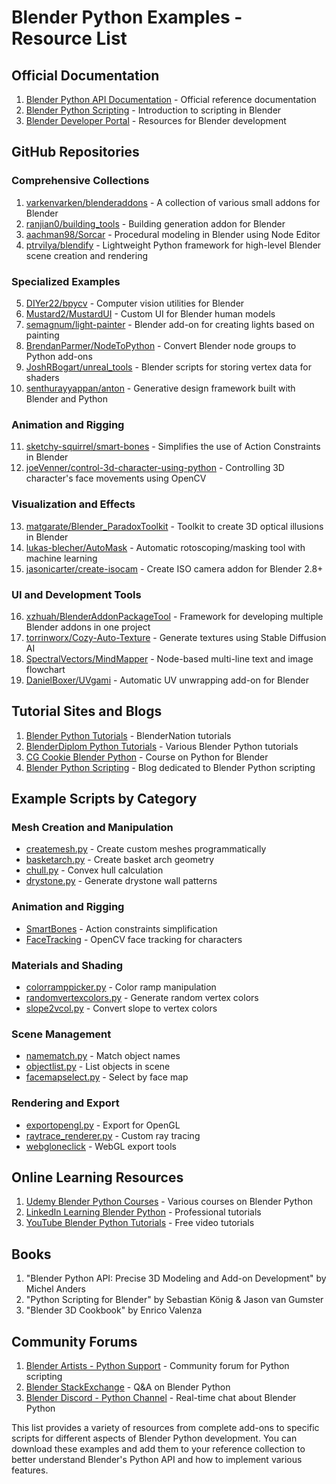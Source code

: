 # Blender Python Examples - Resource List

## Official Documentation
1. [Blender Python API Documentation](https://docs.blender.org/api/current/index.html) - Official reference documentation
2. [Blender Python Scripting](https://docs.blender.org/manual/en/latest/advanced/scripting/introduction.html) - Introduction to scripting in Blender
3. [Blender Developer Portal](https://developer.blender.org/) - Resources for Blender development

## GitHub Repositories

### Comprehensive Collections
1. [varkenvarken/blenderaddons](https://github.com/varkenvarken/blenderaddons) - A collection of various small addons for Blender
2. [ranjian0/building_tools](https://github.com/ranjian0/building_tools) - Building generation addon for Blender
3. [aachman98/Sorcar](https://github.com/aachman98/Sorcar) - Procedural modeling in Blender using Node Editor
4. [ptrvilya/blendify](https://github.com/ptrvilya/blendify) - Lightweight Python framework for high-level Blender scene creation and rendering

### Specialized Examples
5. [DIYer22/bpycv](https://github.com/DIYer22/bpycv) - Computer vision utilities for Blender
6. [Mustard2/MustardUI](https://github.com/Mustard2/MustardUI) - Custom UI for Blender human models
7. [semagnum/light-painter](https://github.com/semagnum/light-painter) - Blender add-on for creating lights based on painting
8. [BrendanParmer/NodeToPython](https://github.com/BrendanParmer/NodeToPython) - Convert Blender node groups to Python add-ons
9. [JoshRBogart/unreal_tools](https://github.com/JoshRBogart/unreal_tools) - Blender scripts for storing vertex data for shaders
10. [senthurayyappan/anton](https://github.com/senthurayyappan/anton) - Generative design framework built with Blender and Python

### Animation and Rigging
11. [sketchy-squirrel/smart-bones](https://github.com/sketchy-squirrel/smart-bones) - Simplifies the use of Action Constraints in Blender
12. [joeVenner/control-3d-character-using-python](https://github.com/joeVenner/control-3d-character-using-python) - Controlling 3D character's face movements using OpenCV

### Visualization and Effects
13. [matgarate/Blender_ParadoxToolkit](https://github.com/matgarate/Blender_ParadoxToolkit) - Toolkit to create 3D optical illusions in Blender
14. [lukas-blecher/AutoMask](https://github.com/lukas-blecher/AutoMask) - Automatic rotoscoping/masking tool with machine learning
15. [jasonicarter/create-isocam](https://github.com/jasonicarter/create-isocam) - Create ISO camera addon for Blender 2.8+

### UI and Development Tools
16. [xzhuah/BlenderAddonPackageTool](https://github.com/xzhuah/BlenderAddonPackageTool) - Framework for developing multiple Blender addons in one project
17. [torrinworx/Cozy-Auto-Texture](https://github.com/torrinworx/Cozy-Auto-Texture) - Generate textures using Stable Diffusion AI
18. [SpectralVectors/MindMapper](https://github.com/SpectralVectors/MindMapper) - Node-based multi-line text and image flowchart
19. [DanielBoxer/UVgami](https://github.com/DanielBoxer/UVgami) - Automatic UV unwrapping add-on for Blender

## Tutorial Sites and Blogs

1. [Blender Python Tutorials](https://www.blendernation.com/category/blender/python/) - BlenderNation tutorials
2. [BlenderDiplom Python Tutorials](https://www.blenderdiplom.com/en/tutorials/all-tutorials.html) - Various Blender Python tutorials
3. [CG Cookie Blender Python](https://cgcookie.com/courses/learning-python-for-blender) - Course on Python for Blender
4. [Blender Python Scripting](https://blenderscripting.blogspot.com/) - Blog dedicated to Blender Python scripting

## Example Scripts by Category

### Mesh Creation and Manipulation
- [createmesh.py](https://github.com/varkenvarken/blenderaddons/blob/master/createmesh%20.py) - Create custom meshes programmatically
- [basketarch.py](https://github.com/varkenvarken/blenderaddons/blob/master/basket_arch.py) - Create basket arch geometry
- [chull.py](https://github.com/varkenvarken/blenderaddons/blob/master/chull.py) - Convex hull calculation
- [drystone.py](https://github.com/varkenvarken/blenderaddons/blob/master/drystone.py) - Generate drystone wall patterns

### Animation and Rigging
- [SmartBones](https://github.com/sketchy-squirrel/smart-bones) - Action constraints simplification
- [FaceTracking](https://github.com/joeVenner/control-3d-character-using-python) - OpenCV face tracking for characters

### Materials and Shading
- [colorramppicker.py](https://github.com/varkenvarken/blenderaddons/blob/master/colorramppicker.py) - Color ramp manipulation
- [randomvertexcolors.py](https://github.com/varkenvarken/blenderaddons/blob/master/randomvertexcolors.py) - Generate random vertex colors
- [slope2vcol.py](https://github.com/varkenvarken/blenderaddons/blob/master/slope2vcol.py) - Convert slope to vertex colors

### Scene Management
- [namematch.py](https://github.com/varkenvarken/blenderaddons/blob/master/namematch.py) - Match object names
- [objectlist.py](https://github.com/varkenvarken/blenderaddons/blob/master/object_list.py) - List objects in scene
- [facemapselect.py](https://github.com/varkenvarken/blenderaddons/blob/master/facemap_select.py) - Select by face map

### Rendering and Export
- [exportopengl.py](https://github.com/varkenvarken/blenderaddons/blob/master/export-opengl.py) - Export for OpenGL
- [raytrace_renderer.py](https://github.com/varkenvarken/blenderaddons/blob/master/ray_trace_renderer.py) - Custom ray tracing
- [webgloneclick](https://github.com/varkenvarken/blenderaddons/tree/master/webgl-oneclick) - WebGL export tools

## Online Learning Resources

1. [Udemy Blender Python Courses](https://www.udemy.com/topic/blender-python/) - Various courses on Blender Python
2. [LinkedIn Learning Blender Python](https://www.linkedin.com/learning/topics/blender-python) - Professional tutorials
3. [YouTube Blender Python Tutorials](https://www.youtube.com/results?search_query=blender+python+tutorial) - Free video tutorials

## Books

1. "Blender Python API: Precise 3D Modeling and Add-on Development" by Michel Anders
2. "Python Scripting for Blender" by Sebastian König & Jason van Gumster
3. "Blender 3D Cookbook" by Enrico Valenza

## Community Forums

1. [Blender Artists - Python Support](https://blenderartists.org/c/coding/python-support/25) - Community forum for Python scripting
2. [Blender StackExchange](https://blender.stackexchange.com/questions/tagged/python) - Q&A on Blender Python
3. [Blender Discord - Python Channel](https://discord.com/invite/blender) - Real-time chat about Blender Python

This list provides a variety of resources from complete add-ons to specific scripts for different aspects of Blender Python development. You can download these examples and add them to your reference collection to better understand Blender's Python API and how to implement various features.

